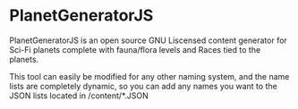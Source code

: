 # PlanetGeneratorJS

PlanetGeneratorJS is an open source GNU Liscensed content generator for Sci-Fi planets complete with fauna/flora levels and Races tied to the planets.

This tool can easily be modified for any other naming system, and the name lists are completely dynamic, so you can add any names you want to the JSON lists located in /content/*.JSON

